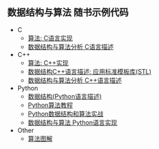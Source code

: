 ## 数据结构与算法 随书示例代码

+ C
    - [算法: C语言实现](Algorithms.In.C)
    - [数据结构与算法分析 C语言描述](Data.Structures.And.Algorithm.Analysis.In.C)
+ C++
    - [算法: C++实现](Algorithms.In.Cpp)
    - [数据结构C++语言描述: 应用标准模板库(STL)](Data.Structures.With.Cpp.Using.STL)
    - [数据结构与算法分析 C++语言描述](Data.Structures.And.Algorithm.Analysis.In.Cpp)
+ Python
    - [数据结构(Python语言描述)](Fundamentals.Of.Python.Data.Structures)
    - [Python算法教程](Python.Algorithms)
    - [Python数据结构和算法实战](Hands.On.Data.Structures.And.Algorithms.With.Python)
    - [数据结构与算法 Python语言实现](Data.Structures.And.Algorithms.In.Python)
+ Other
    - [算法图解](Grokking.Algorithms)
